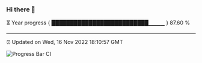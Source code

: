 ### Hi there 👋

⏳ Year progress { ██████████████████████████▁▁▁▁ } 87.60 %

---

⏰ Updated on Wed, 16 Nov 2022 18:10:57 GMT

![Progress Bar CI](https://github.com/Shyam-Makwana/GitHub-Actions-Demo/workflows/Progress%20Bar%20CI/badge.svg)
